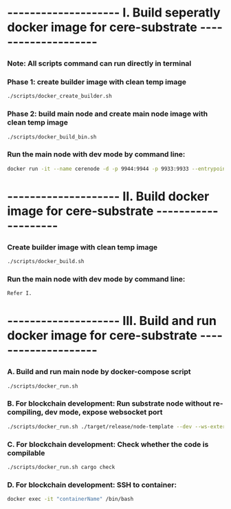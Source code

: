 # -------------------- I. Build seperatly docker image for cere-substrate --------------------
### Note: All scripts command can run directly in terminal
### Phase 1: create builder image with clean temp image
```bash
./scripts/docker_create_builder.sh
```
### Phase 2: build main node and create main node image with clean temp image
```bash
./scripts/docker_build_bin.sh
```
### Run the main node with dev mode by command line:
```bash
docker run -it --name cerenode -d -p 9944:9944 -p 9933:9933 --entrypoint '/bin/sh' cerebellumnetwork/turnkey-private-blockchain-network -c '/usr/local/bin/cere --dev --ws-external'
```

# -------------------- II. Build docker image for cere-substrate --------------------
### Create builder image with clean temp image
```bash
./scripts/docker_build.sh
```
### Run the main node with dev mode by command line:
```bash
Refer I.
```

# -------------------- III. Build and run docker image for cere-substrate --------------------
### A. Build and run main node by docker-compose script
```bash
./scripts/docker_run.sh
```
### B. For blockchain development: Run substrate node without re-compiling, dev mode, expose websocket port
```bash
./scripts/docker_run.sh ./target/release/node-template --dev --ws-external
```
### C. For blockchain development: Check whether the code is compilable
```bash
./scripts/docker_run.sh cargo check
```
### D. For blockchain development: SSH to container:
```bash
docker exec -it "containerName" /bin/bash
```
